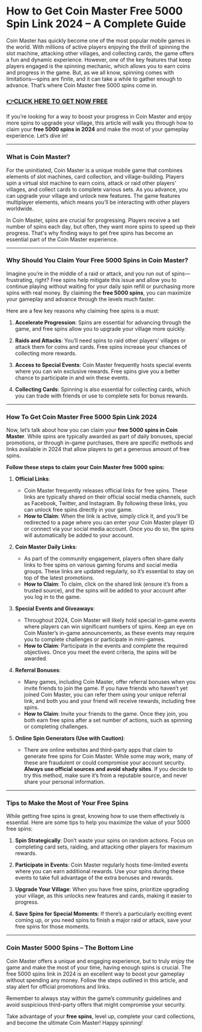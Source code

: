 # How to Get Coin Master Free 5000 Spin Link 2024 – A Complete Guide

Coin Master has quickly become one of the most popular mobile games in the world. With millions of active players enjoying the thrill of spinning the slot machine, attacking other villages, and collecting cards, the game offers a fun and dynamic experience. However, one of the key features that keep players engaged is the spinning mechanic, which allows you to earn coins and progress in the game. But, as we all know, spinning comes with limitations—spins are finite, and it can take a while to gather enough to advance. That’s where Coin Master free 5000 spins come in.

### [👉CLICK HERE TO GET NOW FREE](https://freeforyou.xyz/coin/master/)

If you’re looking for a way to boost your progress in Coin Master and enjoy more spins to upgrade your village, this article will walk you through how to claim your **free 5000 spins in 2024** and make the most of your gameplay experience. Let’s dive in!

---

### **What is Coin Master?**

For the uninitiated, Coin Master is a unique mobile game that combines elements of slot machines, card collection, and village-building. Players spin a virtual slot machine to earn coins, attack or raid other players' villages, and collect cards to complete various sets. As you advance, you can upgrade your village and unlock new features. The game features multiplayer elements, which means you’ll be interacting with other players worldwide.

In Coin Master, spins are crucial for progressing. Players receive a set number of spins each day, but often, they want more spins to speed up their progress. That's why finding ways to get free spins has become an essential part of the Coin Master experience.

---

### **Why Should You Claim Your Free 5000 Spins in Coin Master?**

Imagine you’re in the middle of a raid or attack, and you run out of spins—frustrating, right? Free spins help mitigate this issue and allow you to continue playing without waiting for your daily spin refill or purchasing more spins with real money. By claiming the **free 5000 spins**, you can maximize your gameplay and advance through the levels much faster.

Here are a few key reasons why claiming free spins is a must:

1. **Accelerate Progression**: Spins are essential for advancing through the game, and free spins allow you to upgrade your village more quickly.
   
2. **Raids and Attacks**: You’ll need spins to raid other players’ villages or attack them for coins and cards. Free spins increase your chances of collecting more rewards.

3. **Access to Special Events**: Coin Master frequently hosts special events where you can win exclusive rewards. Free spins give you a better chance to participate in and win these events.

4. **Collecting Cards**: Spinning is also essential for collecting cards, which you can trade with friends or use to complete sets for bonus rewards.

---

### **How To Get Coin Master Free 5000 Spin Link 2024**

Now, let’s talk about how you can claim your **free 5000 spins in Coin Master**. While spins are typically awarded as part of daily bonuses, special promotions, or through in-game purchases, there are specific methods and links available in 2024 that allow players to get a generous amount of free spins.

**Follow these steps to claim your Coin Master free 5000 spins:**

1. **Official Links**:
   - Coin Master frequently releases official links for free spins. These links are typically shared on their official social media channels, such as Facebook, Twitter, and Instagram. By following these links, you can unlock free spins directly in your game.
   - **How to Claim**: When the link is active, simply click it, and you’ll be redirected to a page where you can enter your Coin Master player ID or connect via your social media account. Once you do so, the spins will automatically be added to your account.

2. **Coin Master Daily Links**:
   - As part of the community engagement, players often share daily links to free spins on various gaming forums and social media groups. These links are updated regularly, so it’s essential to stay on top of the latest promotions.
   - **How to Claim**: To claim, click on the shared link (ensure it’s from a trusted source), and the spins will be added to your account after you log in to the game.

3. **Special Events and Giveaways**:
   - Throughout 2024, Coin Master will likely hold special in-game events where players can win significant numbers of spins. Keep an eye on Coin Master’s in-game announcements, as these events may require you to complete challenges or participate in mini-games.
   - **How to Claim**: Participate in the events and complete the required objectives. Once you meet the event criteria, the spins will be awarded.

4. **Referral Bonuses**:
   - Many games, including Coin Master, offer referral bonuses when you invite friends to join the game. If you have friends who haven’t yet joined Coin Master, you can refer them using your unique referral link, and both you and your friend will receive rewards, including free spins.
   - **How to Claim**: Invite your friends to the game. Once they join, you both earn free spins after a set number of actions, such as spinning or completing challenges.

5. **Online Spin Generators (Use with Caution)**:
   - There are online websites and third-party apps that claim to generate free spins for Coin Master. While some may work, many of these are fraudulent or could compromise your account security. **Always use official sources and avoid shady sites**. If you decide to try this method, make sure it’s from a reputable source, and never share your personal information.

---

### **Tips to Make the Most of Your Free Spins**

While getting free spins is great, knowing how to use them effectively is essential. Here are some tips to help you maximize the value of your 5000 free spins:

1. **Spin Strategically**: Don’t waste your spins on random actions. Focus on completing card sets, raiding, and attacking other players for maximum rewards.
   
2. **Participate in Events**: Coin Master regularly hosts time-limited events where you can earn additional rewards. Use your spins during these events to take full advantage of the extra bonuses and rewards.

3. **Upgrade Your Village**: When you have free spins, prioritize upgrading your village, as this unlocks new features and cards, making it easier to progress.

4. **Save Spins for Special Moments**: If there’s a particularly exciting event coming up, or you need spins to finish a major raid or attack, save your free spins for those moments.

---

### **Coin Master 5000 Spins – The Bottom Line**

Coin Master offers a unique and engaging experience, but to truly enjoy the game and make the most of your time, having enough spins is crucial. The free 5000 spins link in 2024 is an excellent way to boost your gameplay without spending any money. Follow the steps outlined in this article, and stay alert for official promotions and links. 

Remember to always stay within the game’s community guidelines and avoid suspicious third-party offers that might compromise your security.

Take advantage of your **free spins**, level up, complete your card collections, and become the ultimate Coin Master! Happy spinning!
